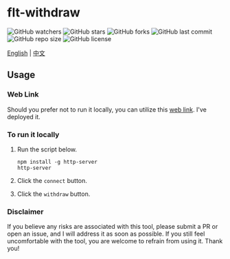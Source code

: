 # flt-withdraw

![GitHub watchers](https://img.shields.io/github/watchers/XdpCs/flt-withdraw?style=social)
![GitHub stars](https://img.shields.io/github/stars/XdpCs/flt-withdraw?style=social)
![GitHub forks](https://img.shields.io/github/forks/XdpCs/flt-withdraw?style=social)
![GitHub last commit](https://img.shields.io/github/last-commit/XdpCs/flt-withdraw?style=flat-square)
![GitHub repo size](https://img.shields.io/github/repo-size/XdpCs/flt-withdraw?style=flat-square)
![GitHub license](https://img.shields.io/github/license/XdpCs/flt-withdraw?style=flat-square)

[English](README.md) | [中文](README_ZH.md)

## Usage

### Web Link

Should you prefer not to run it locally, you can utilize this [web link](https://xdpcs.github.io/flt-withdraw/). I've deployed it.

### To run it locally

1. Run the script below.

   ```shell
   npm install -g http-server
   http-server
   ```

2. Click the `connect` button.
3. Click the `withdraw` button.

### Disclaimer

If you believe any risks are associated with this tool, please submit a PR or open an issue, and I will address it as
soon as possible. If you still feel uncomfortable with the tool, you are welcome to refrain from using it. Thank you!
